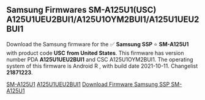 <h2>Samsung Firmwares SM-A125U1(USC) A125U1UEU2BUI1/A125U1OYM2BUI1/A125U1UEU2BUI1</h2>
Download the Samsung firmware for the ✅ <strong>Samsung SSP </strong> ⭐ <strong>SM-A125U1</strong> with product code <strong>USC</strong> <strong> from United States</strong>. This firmware has version number PDA <strong>A125U1UEU2BUI1</strong> and CSC A125U1OYM2BUI1. The operating system of this firmware is Android R , with build date 2021-10-11. Changelist <strong>21871223</strong>.


[SM-A125U1](https://samfirm.shop/samsung/model/SM-A125U1)
[A125U1UEU2BUI1](https://samfirm.shop/samsung/pda/A125U1UEU2BUI1)
[Download Firmware Samsung SSP SM-A125U1](https://samfirm.shop/samsung/firmware/464016)
